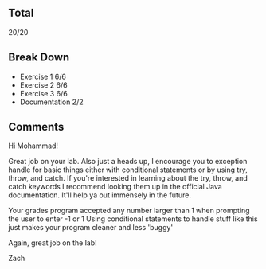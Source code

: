 ## Total ##
20/20

## Break Down ##
* Exercise 1 6/6
* Exercise 2 6/6
* Exercise 3 6/6
* Documentation 2/2

## Comments ##
Hi Mohammad!

Great job on your lab.
Also just a heads up, I encourage you to exception handle for basic things
either with conditional statements or by using try, throw, and catch.
If you're interested in learning about the try, throw, and catch keywords
I recommend looking them up in the official Java documentation.
It'll help ya out immensely in the future.

Your grades program accepted any number larger than 1
when prompting the user to enter -1 or 1
Using conditional statements to handle stuff like this
just makes your program cleaner and less 'buggy'

Again, great job on the lab!

Zach